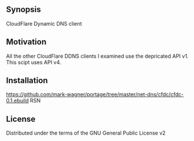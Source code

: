 ## Synopsis

CloudFlare Dynamic DNS client

## Motivation

All the other CloudFlare DDNS clients I examined use the depricated API v1. This scipt uses API v4.

## Installation

https://github.com/mark-wagner/portage/tree/master/net-dns/cfdc/cfdc-0.1.ebuild RSN

## License

Distributed under the terms of the GNU General Public License v2
